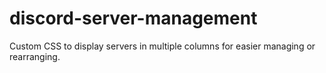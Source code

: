 # discord-server-management
Custom CSS to display servers in multiple columns for easier managing or rearranging.
